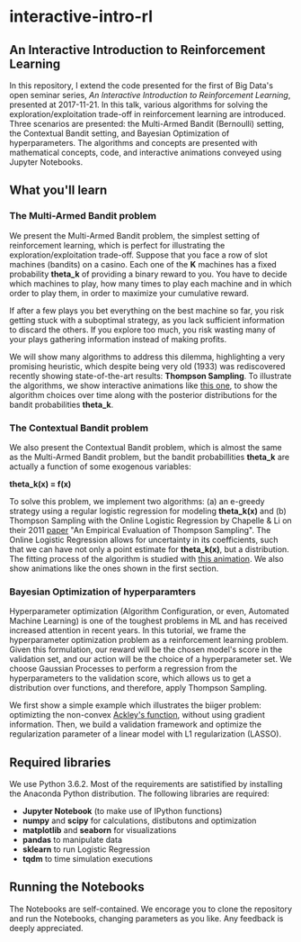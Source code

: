 # interactive-intro-rl

## An Interactive Introduction to Reinforcement Learning

In this repository, I extend the code presented for the first of Big Data's open seminar series, *An Interactive Introduction to Reinforcement Learning*, presented at 2017-11-21. In this talk, various algorithms for solving the exploration/exploitation trade-off in reinforcement learning are introduced. Three scenarios are presented: the Multi-Armed Bandit (Bernoulli) setting, the Contextual Bandit setting, and Bayesian Optimization of hyperparameters. The algorithms and concepts are presented with mathematical concepts, code, and interactive animations conveyed using Jupyter Notebooks.

## What you'll learn

### The Multi-Armed Bandit problem

We present the Multi-Armed Bandit problem, the simplest setting of reinforcement learning, which is perfect for illustrating the exploration/exploitation trade-off. Suppose that you face a row of slot machines (bandits) on a casino. Each one of the **K** machines has a fixed probability **theta_k** of providing a binary reward to you. You have to decide which machines to play, how many times to play each machine and in which order to play them, in order to maximize your cumulative reward. 

If after a few plays you bet everything on the best machine so far, you risk getting stuck with a suboptimal strategy, as you lack sufficient information to discard the others. If you explore too much, you risk wasting many of your plays gathering information instead of making profits. 

We will show many algorithms to address this dilemma, highlighting a very promising heuristic, which despite being very old (1933) was rediscovered recently showing state-of-the-art results: **Thompson Sampling**. To illustrate the algorithms, we show interactive animations like [this one](https://github.com/bigdatabr/interactive-intro-rl/blob/master/thompson_sampling_mab.mp4), to show the algorithm choices over time along with the posterior distributions for the bandit probabilities **theta_k**.


### The Contextual Bandit problem

We also present the Contextual Bandit problem, which is almost the same as the Multi-Armed Bandit problem, but the bandit probabillities 
**theta_k** are actually a function of some exogenous variables:

**theta_k(x) = f(x)**

To solve this problem, we implement two algorithms: (a) an e-greedy strategy using a regular logistic regression for modeling **theta_k(x)** and (b) Thompson Sampling with the Online Logistic Regression by Chapelle & Li on their 2011 [paper](https://papers.nips.cc/paper/4321-an-empirical-evaluation-of-thompson-sampling) "An Empirical Evaluation of Thompson Sampling". The Online Logistic Regression allows for uncertainty in its coefficients, such that we can have not only a point estimate for **theta_k(x)**, but a distribution. The fitting process of the algorithm is studied with [this animation](https://github.com/bigdatabr/interactive-intro-rl/blob/master/thompson_sampling_olr.mp4). We also show animations like the ones shown in the first section.

### Bayesian Optimization of hyperparamters

Hyperparameter optimization (Algorithm Configuration, or even, Automated Machine Learning) is one of the toughest problems in ML and has received increased attention in recent years. In this tutorial, we frame the hyperparameter optimization problem as a reinforcement learning problem. Given this formulation, our reward will be the chosen model's score in the validation set, and our action will be the choice of a hyperparameter set. We choose Gaussian Processes to perform a regression from the hyperparameters to the validation score, which allows us to get a distribution over functions, and therefore, apply Thompson Sampling. 

We first show a simple example which illustrates the biiger problem: optimizting the non-convex [Ackley's function](https://en.wikipedia.org/wiki/Ackley_function), without using gradient information. Then, we build a validation framework and optimize the regularization parameter of a linear model with L1 regularization (LASSO). 

## Required libraries

We use Python 3.6.2. Most of the requirements are satistified by installing the Anaconda Python distribution. The following libraries are required:

* **Jupyter Notebook** (to make use of IPython functions)
* **numpy** and **scipy** for calculations, distibutons and optimization
* **matplotlib** and **seaborn** for visualizations
* **pandas** to manipulate data
* **sklearn** to run Logistic Regression
* **tqdm** to time simulation executions

## Running the Notebooks

The Notebooks are self-contained. We encorage you to clone the repository and run the Notebooks, changing parameters as you like. Any feedback is deeply appreciated.

